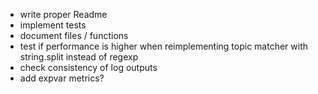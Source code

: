 * write proper Readme
* implement tests
* document files / functions
* test if performance is higher when reimplementing topic matcher with string.split instead of regexp
* check consistency of log outputs
* add expvar metrics?
